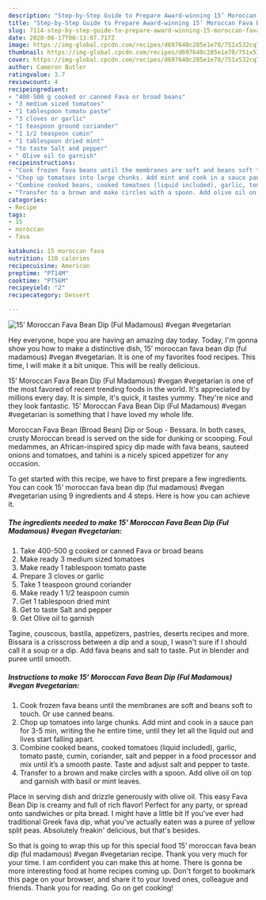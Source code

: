 ```yaml
---
description: "Step-by-Step Guide to Prepare Award-winning 15’ Moroccan Fava Bean Dip (Ful Madamous) #vegan #vegetarian"
title: "Step-by-Step Guide to Prepare Award-winning 15’ Moroccan Fava Bean Dip (Ful Madamous) #vegan #vegetarian"
slug: 7114-step-by-step-guide-to-prepare-award-winning-15-moroccan-fava-bean-dip-ful-madamous-vegan-vegetarian
date: 2020-06-17T00:13:07.717Z
image: https://img-global.cpcdn.com/recipes/d697640c285e1e78/751x532cq70/15-moroccan-fava-bean-dip-ful-madamous-vegan-vegetarian-recipe-main-photo.jpg
thumbnail: https://img-global.cpcdn.com/recipes/d697640c285e1e78/751x532cq70/15-moroccan-fava-bean-dip-ful-madamous-vegan-vegetarian-recipe-main-photo.jpg
cover: https://img-global.cpcdn.com/recipes/d697640c285e1e78/751x532cq70/15-moroccan-fava-bean-dip-ful-madamous-vegan-vegetarian-recipe-main-photo.jpg
author: Cameron Butler
ratingvalue: 3.7
reviewcount: 4
recipeingredient:
- "400-500 g cooked or canned Fava or broad beans"
- "3 medium sized tomatoes"
- "1 tablespoon tomato paste"
- "3 cloves or garlic"
- "1 teaspoon ground coriander"
- "1 1/2 teaspoon cumin"
- "1 tablespoon dried mint"
- "to taste Salt and pepper"
- " Olive oil to garnish"
recipeinstructions:
- "Cook frozen fava beans until the membranes are soft and beans soft to touch. Or use canned beans."
- "Chop up tomatoes into large chunks. Add mint and cook in a sauce pan for 3-5 min, writing the he entire time, until they let all the liquid out and lives start falling apart."
- "Combine cooked beans, cooked tomatoes (liquid included), garlic, tomato paste, cumin, coriander, salt and pepper in a food processor and mix until it’s a smooth paste. Taste and adjust salt and pepper to taste."
- "Transfer to a brown and make circles with a spoon. Add olive oil on top and garnish with basil or mint leaves."
categories:
- Recipe
tags:
- 15
- moroccan
- fava

katakunci: 15 moroccan fava 
nutrition: 110 calories
recipecuisine: American
preptime: "PT14M"
cooktime: "PT56M"
recipeyield: "2"
recipecategory: Dessert

---
```



![15’ Moroccan Fava Bean Dip (Ful Madamous) #vegan #vegetarian](https://img-global.cpcdn.com/recipes/d697640c285e1e78/751x532cq70/15-moroccan-fava-bean-dip-ful-madamous-vegan-vegetarian-recipe-main-photo.jpg)

Hey everyone, hope you are having an amazing day today. Today, I'm gonna show you how to make a distinctive dish, 15’ moroccan fava bean dip (ful madamous) #vegan #vegetarian. It is one of my favorites food recipes. This time, I will make it a bit unique. This will be really delicious.

15’ Moroccan Fava Bean Dip (Ful Madamous) #vegan #vegetarian is one of the most favored of recent trending foods in the world. It's appreciated by millions every day. It is simple, it's quick, it tastes yummy. They're nice and they look fantastic. 15’ Moroccan Fava Bean Dip (Ful Madamous) #vegan #vegetarian is something that I have loved my whole life.

Moroccan Fava Bean (Broad Bean) Dip or Soup - Bessara. In both cases, crusty Moroccan bread is served on the side for dunking or scooping. Foul medammes, an African-inspired spicy dip made with fava beans, sauteed onions and tomatoes, and tahini is a nicely spiced appetizer for any occasion.


To get started with this recipe, we have to first prepare a few ingredients. You can cook 15’ moroccan fava bean dip (ful madamous) #vegan #vegetarian using 9 ingredients and 4 steps. Here is how you can achieve it.

<!--inarticleads1-->

##### The ingredients needed to make 15’ Moroccan Fava Bean Dip (Ful Madamous) #vegan #vegetarian:

1. Take 400-500 g cooked or canned Fava or broad beans
1. Make ready 3 medium sized tomatoes
1. Make ready 1 tablespoon tomato paste
1. Prepare 3 cloves or garlic
1. Take 1 teaspoon ground coriander
1. Make ready 1 1/2 teaspoon cumin
1. Get 1 tablespoon dried mint
1. Get to taste Salt and pepper
1. Get  Olive oil to garnish


Tagine, couscous, bastila, appetizers, pastries, deserts recipes and more. Bissara is a crisscross between a dip and a soup, I wasn&#39;t sure if I should call it a soup or a dip. Add fava beans and salt to taste. Put in blender and puree until smooth. 

<!--inarticleads2-->

##### Instructions to make 15’ Moroccan Fava Bean Dip (Ful Madamous) #vegan #vegetarian:

1. Cook frozen fava beans until the membranes are soft and beans soft to touch. Or use canned beans.
1. Chop up tomatoes into large chunks. Add mint and cook in a sauce pan for 3-5 min, writing the he entire time, until they let all the liquid out and lives start falling apart.
1. Combine cooked beans, cooked tomatoes (liquid included), garlic, tomato paste, cumin, coriander, salt and pepper in a food processor and mix until it’s a smooth paste. Taste and adjust salt and pepper to taste.
1. Transfer to a brown and make circles with a spoon. Add olive oil on top and garnish with basil or mint leaves.


Place in serving dish and drizzle generously with olive oil. This easy Fava Bean Dip is creamy and full of rich flavor! Perfect for any party, or spread onto sandwiches or pita bread. I might have a little bit If you&#39;ve ever had traditional Greek fava dip, what you&#39;ve actually eaten was a puree of yellow split peas. Absolutely freakin&#39; delicious, but that&#39;s besides. 

So that is going to wrap this up for this special food 15’ moroccan fava bean dip (ful madamous) #vegan #vegetarian recipe. Thank you very much for your time. I am confident you can make this at home. There is gonna be more interesting food at home recipes coming up. Don't forget to bookmark this page on your browser, and share it to your loved ones, colleague and friends. Thank you for reading. Go on get cooking!
